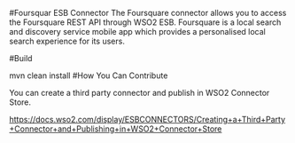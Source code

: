 #Foursquar ESB Connector
The Foursquare connector allows you to access the Foursquare REST API through WSO2 ESB. Foursquare  is a local search and discovery service mobile app which provides a personalised local search experience for its users.

#Build

mvn clean install
#How You Can Contribute

You can create a third party connector and publish in WSO2 Connector Store.

https://docs.wso2.com/display/ESBCONNECTORS/Creating+a+Third+Party+Connector+and+Publishing+in+WSO2+Connector+Store
